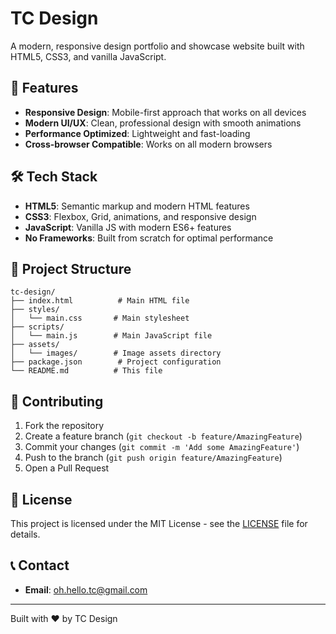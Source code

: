 # TC Design

A modern, responsive design portfolio and showcase website built with HTML5, CSS3, and vanilla JavaScript.

## 🚀 Features

- **Responsive Design**: Mobile-first approach that works on all devices
- **Modern UI/UX**: Clean, professional design with smooth animations
- **Performance Optimized**: Lightweight and fast-loading
- **Cross-browser Compatible**: Works on all modern browsers

## 🛠️ Tech Stack

- **HTML5**: Semantic markup and modern HTML features
- **CSS3**: Flexbox, Grid, animations, and responsive design
- **JavaScript**: Vanilla JS with modern ES6+ features
- **No Frameworks**: Built from scratch for optimal performance

## 📁 Project Structure

```
tc-design/
├── index.html          # Main HTML file
├── styles/
│   └── main.css       # Main stylesheet
├── scripts/
│   └── main.js        # Main JavaScript file
├── assets/
│   └── images/        # Image assets directory
├── package.json        # Project configuration
└── README.md          # This file
```

## 🤝 Contributing

1. Fork the repository
2. Create a feature branch (`git checkout -b feature/AmazingFeature`)
3. Commit your changes (`git commit -m 'Add some AmazingFeature'`)
4. Push to the branch (`git push origin feature/AmazingFeature`)
5. Open a Pull Request

## 📄 License

This project is licensed under the MIT License - see the [LICENSE](LICENSE) file for details.

## 📞 Contact

- **Email**: oh.hello.tc@gmail.com

---

Built with ❤️ by TC Design
